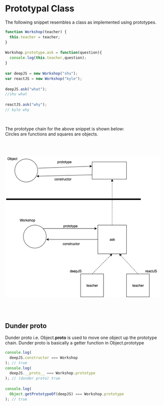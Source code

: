 # Prototypal Class

The following snippet resembles a class as implemented using prototypes.
```javascript
function Workshop(teacher) {
  this.teacher = teacher;
}

Workshop.prototype.ask = function(question){
  console.log(this.teacher,question);
}

var deepJS = new Workshop("shu");
var reactJS = new Workshop("kyle");

deepJS.ask("what");
//shu what

reactJS.ask("why");
// kyle why
```
</br>

The prototype chain for the above snippet is shown below:
</br> Circles are functions and squares are objects.

</br></br>

<img src="./prototypeChain.png">

</br></br>

## Dunder proto
Dunder proto i.e. Object.__proto__  is used to move one object up the prototype chain. Dunder proto is basically a getter function in Object.prototype
```javascript
console.log(
  deepJS.constructor === Workshop
); // true
console.log(
  deepJS.__proto__ === Workshop.prototype
); // (dunder proto) true

console.log(
  Object.getPrototypeOf(deepJS) === Workshop.prototype
); // true
```

